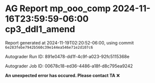# AG Report mp_ooo_comp 2024-11-16T23:59:59-06:00 cp3_ddl1_amend
Report generated at 2024-11-19T02:20:52-06:00, using commit ``6e283febe7942b560c39e144ea546e71e2d107c6``

Autograder Run ID: 891e0478-dd1f-4c9f-a023-92fc5115368e

Autograder Job ID: 00678c18-ed36-4486-a18f-d8c795ea9242

**An unexpected error has occured. Please contact TA** ❌
